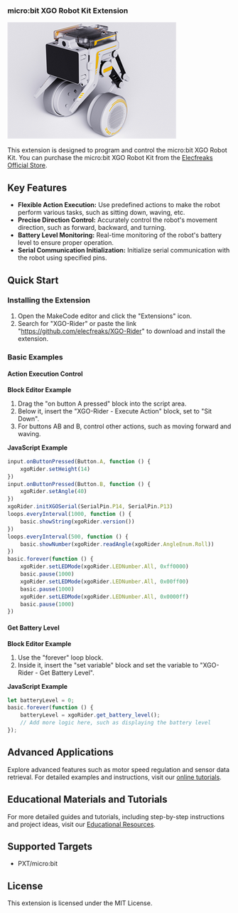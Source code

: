 ### micro:bit XGO Robot Kit Extension

![micro:bit XGO Robot Kit](/xgo.png/)

This extension is designed to program and control the micro:bit XGO Robot Kit. You can purchase the micro:bit XGO Robot Kit from the [Elecfreaks Official Store](https://shop.elecfreaks.com/products/elecfreaks-micro-bit-xgo-rider-kit).

## Key Features

- **Flexible Action Execution:** Use predefined actions to make the robot perform various tasks, such as sitting down, waving, etc.
- **Precise Direction Control:** Accurately control the robot's movement direction, such as forward, backward, and turning.
- **Battery Level Monitoring:** Real-time monitoring of the robot's battery level to ensure proper operation.
- **Serial Communication Initialization:** Initialize serial communication with the robot using specified pins.

## Quick Start

### Installing the Extension

1. Open the MakeCode editor and click the "Extensions" icon.
2. Search for "XGO-Rider" or paste the link "https://github.com/elecfreaks/XGO-Rider" to download and install the extension.

### Basic Examples

#### Action Execution Control

**Block Editor Example**

1. Drag the "on button A pressed" block into the script area.
2. Below it, insert the "XGO-Rider - Execute Action" block, set to "Sit Down".
3. For buttons AB and B, control other actions, such as moving forward and waving.

**JavaScript Example**

```javascript
input.onButtonPressed(Button.A, function () {
    xgoRider.setHeight(14)
})
input.onButtonPressed(Button.B, function () {
    xgoRider.setAngle(40)
})
xgoRider.initXGOSerial(SerialPin.P14, SerialPin.P13)
loops.everyInterval(1000, function () {
    basic.showString(xgoRider.version())
})
loops.everyInterval(500, function () {
    basic.showNumber(xgoRider.readAngle(xgoRider.AngleEnum.Roll))
})
basic.forever(function () {
    xgoRider.setLEDMode(xgoRider.LEDNumber.All, 0xff0000)
    basic.pause(1000)
    xgoRider.setLEDMode(xgoRider.LEDNumber.All, 0x00ff00)
    basic.pause(1000)
    xgoRider.setLEDMode(xgoRider.LEDNumber.All, 0x0000ff)
    basic.pause(1000)
})

```

#### Get Battery Level

**Block Editor Example**

1. Use the "forever" loop block.
2. Inside it, insert the "set variable" block and set the variable to "XGO-Rider - Get Battery Level".

**JavaScript Example**

```javascript
let batteryLevel = 0;
basic.forever(function () {
    batteryLevel = xgoRider.get_battery_level();
    // Add more logic here, such as displaying the battery level
});
```

## Advanced Applications

Explore advanced features such as motor speed regulation and sensor data retrieval. For detailed examples and instructions, visit our [online tutorials](https://wiki.elecfreaks.com/en/microbit/robot/xgo-rider-kit/about-xgo-rider-kit/introduction/).

## Educational Materials and Tutorials

For more detailed guides and tutorials, including step-by-step instructions and project ideas, visit our [Educational Resources](https://wiki.elecfreaks.com/en/microbit/robot/xgo-rider-kit/).

## Supported Targets

- PXT/micro:bit

## License

This extension is licensed under the MIT License.
